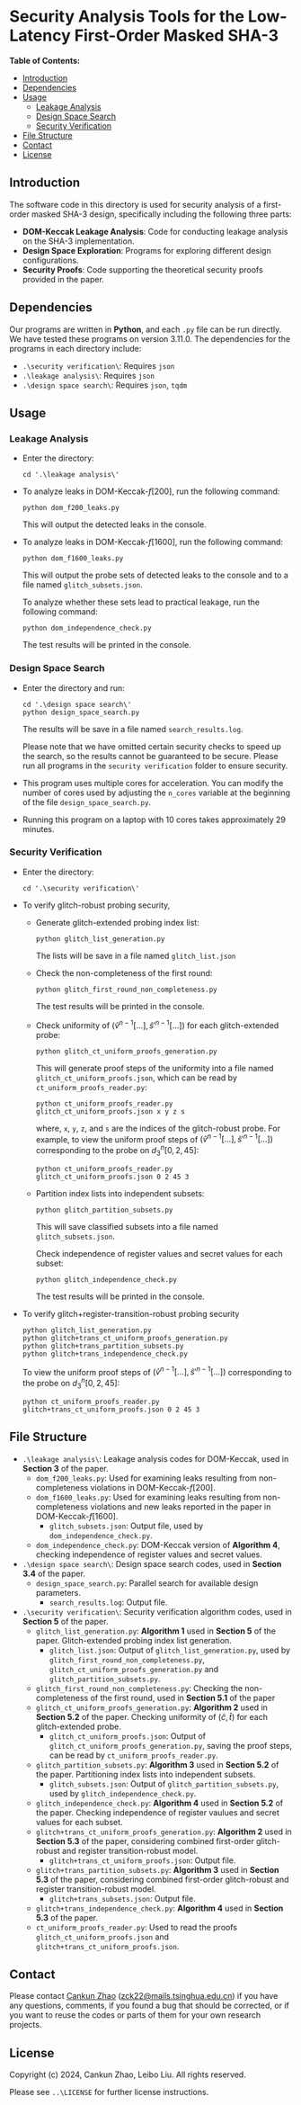 # Security Analysis Tools for the Low-Latency First-Order Masked SHA-3  

**Table of Contents:**

- [Introduction](#introduction)
- [Dependencies](#dependencies)
- [Usage](#usage)
  - [Leakage Analysis](#leakage-analysis)
  - [Design Space Search](#design-space-search)
  - [Security Verification](#security-verification)
- [File Structure](#file-structure)
- [Contact](#contact)
- [License](#license)

## Introduction

The software code in this directory is used for security analysis of a first-order masked SHA-3 design, specifically including the following three parts:

- **DOM-Keccak Leakage Analysis**: Code for conducting leakage analysis on the SHA-3 implementation.
- **Design Space Exploration**: Programs for exploring different design configurations.
- **Security Proofs**: Code supporting the theoretical security proofs provided in the paper.

## Dependencies

Our programs are written in **Python**, and each `.py` file can be run directly. We have tested these programs on version 3.11.0. The dependencies for the programs in each directory include:

- `.\security verification\`: Requires `json`
- `.\leakage analysis\`: Requires `json`
- `.\design space search\`: Requires `json`, `tqdm`

## Usage

### Leakage Analysis

- Enter the directory:

  ```
  cd '.\leakage analysis\'
  ```

- To analyze leaks in DOM-Keccak-$f[200]$, run the following command:

  ```
  python dom_f200_leaks.py
  ```

  This will output the detected leaks in the console.

- To analyze leaks in DOM-Keccak-$f[1600]$, run the following command:

  ```
  python dom_f1600_leaks.py
  ```

  This will output the probe sets of detected leaks to the console and to a file named `glitch_subsets.json`.

  To analyze whether these sets lead to practical leakage, run the following command:

  ```
  python dom_independence_check.py
  ```
  
  The test results will be printed in the console.

### Design Space Search

- Enter the directory and run:

  ```
  cd '.\design space search\'
  python design_space_search.py
  ```

  The results will be save in a file named `search_results.log`.

  Please note that we have omitted certain security checks to speed up the search, so the results cannot be guaranteed to be secure. Please run all programs in the `security verification` folder to ensure security.

- This program uses multiple cores for acceleration. You can modify the number of cores used by adjusting the `n_cores` variable at the beginning of the file `design_space_search.py`.

- Running this program on a laptop with 10 cores takes approximately 29 minutes.

### Security Verification

- Enter the directory:

  ```
  cd '.\security verification\'
  ```

- To verify glitch-robust probing security,

  - Generate glitch-extended probing index list:

    ```
    python glitch_list_generation.py
    ```

    The lists will be save in a file named `glitch_list.json`

  - Check the non-completeness of the first round:

    ```
    python glitch_first_round_non_completeness.py
    ```

    The test results will be printed in the console.

  - Check uniformity of $(\hat v^{n-1}[\dots],\hat s'^{n-1}[\dots])$ for each glitch-extended probe:

    ```
    python glitch_ct_uniform_proofs_generation.py
    ```

    This will generate proof steps of the uniformity into a file named `glitch_ct_uniform_proofs.json`, which can be read by `ct_uniform_proofs_reader.py`:

    ```
    python ct_uniform_proofs_reader.py glitch_ct_uniform_proofs.json x y z s
    ```

    where, `x`, `y`, `z`, and `s` are the indices of the glitch-robust probe. For example, to view the uniform proof steps of $(\hat v^{n-1}[\dots],\hat s'^{n-1}[\dots])$ corresponding to the probe on $d^n_3[0,2,45]$:

    ```
    python ct_uniform_proofs_reader.py glitch_ct_uniform_proofs.json 0 2 45 3
    ```

  - Partition index lists into independent subsets:

    ```
    python glitch_partition_subsets.py
    ```

    This will save classified subsets into a file named `glitch_subsets.json`.

    Check independence of register values and secret values for each subset:

    ```
    python glitch_independence_check.py
    ```

    The test results will be printed in the console.

- To verify glitch+register-transition-robust probing security

  ```
  python glitch_list_generation.py
  python glitch+trans_ct_uniform_proofs_generation.py
  python glitch+trans_partition_subsets.py
  python glitch+trans_independence_check.py
  ```

  To view the uniform proof steps of $(\hat v^{n-1}[\dots],\hat s'^{n-1}[\dots])$ corresponding to the probe on $d^n_3[0,2,45]$:

  ```
  python ct_uniform_proofs_reader.py glitch+trans_ct_uniform_proofs.json 0 2 45 3
  ```

## File Structure

- `.\leakage analysis\`:  Leakage analysis codes for DOM-Keccak, used in **Section 3** of the paper.
  - `dom_f200_leaks.py`:  Used for examining leaks resulting from non-completeness violations in DOM-Keccak-$f[200]$.
  - `dom_f1600_leaks.py`:  Used for examining leaks resulting from non-completeness violations and new leaks reported in the paper in DOM-Keccak-$f[1600]$.
    - `glitch_subsets.json`: Output file, used by `dom_independence_check.py`.
  - `dom_independence_check.py`: DOM-Keccak version of **Algorithm 4**, checking independence of register values and secret values. 
- `.\design space search\`: Design space search codes, used in **Section 3.4** of the paper.
  - `design_space_search.py`: Parallel search for available design parameters.
    - `search_results.log`: Output file.
- `.\security verification\`: Security verification algorithm codes, used in **Section 5** of the paper.
  - `glitch_list_generation.py`: **Algorithm 1** used in **Section 5** of the paper. Glitch-extended probing index list generation.  
    - `glitch_list.json`: Output of `glitch_list_generation.py`, used by `glitch_first_round_non_completeness.py`, `glitch_ct_uniform_proofs_generation.py` and `glitch_partition_subsets.py`.
  - `glitch_first_round_non_completeness.py`: Checking the non-completeness of the first round, used in **Section 5.1** of the paper
  - `glitch_ct_uniform_proofs_generation.py`: **Algorithm 2** used in **Section 5.2** of the paper. Checking uniformity of $(\hat c,\hat t)$ for each glitch-extended probe.  
    - `glitch_ct_uniform_proofs.json`: Output of `glitch_ct_uniform_proofs_generation.py`, saving the proof steps, can be read by `ct_uniform_proofs_reader.py`.
  - `glitch_partition_subsets.py`: **Algorithm 3** used in **Section 5.2** of the paper. Partitioning index lists into independent subsets.
    - `glitch_subsets.json`: Output of `glitch_partition_subsets.py`, used by `glitch_independence_check.py`.
  - `glitch_independence_check.py`: **Algorithm 4** used in **Section 5.2** of the paper. Checking independence of register vaulues and secret values for each subset.  
  - `glitch+trans_ct_uniform_proofs_generation.py`:  **Algorithm 2** used in **Section 5.3** of the paper, considering combined first-order glitch-robust and register transition-robust model.
    - `glitch+trans_ct_uniform_proofs.json`: Output file.
  - `glitch+trans_partition_subsets.py`: **Algorithm 3** used in **Section 5.3** of the paper, considering combined first-order glitch-robust and register transition-robust model.
    - `glitch+trans_subsets.json`: Output file.
  - `glitch+trans_independence_check.py`: **Algorithm 4** used in **Section 5.3** of the paper.
  - `ct_uniform_proofs_reader.py`: Used to read the proofs `glitch_ct_uniform_proofs.json` and `glitch+trans_ct_uniform_proofs.json`.

## Contact

Please contact [Cankun Zhao](https://github.com/zck15) ([zck22@mails.tsinghua.edu.cn](mailto:zck22@mails.tsinghua.edu.cn)) if you have any questions, comments, if you found a bug that should be corrected, or if you want to reuse the codes or parts of them for your own research projects.

## License

Copyright (c) 2024, Cankun Zhao, Leibo Liu. All rights reserved.

Please see `..\LICENSE` for further license instructions.